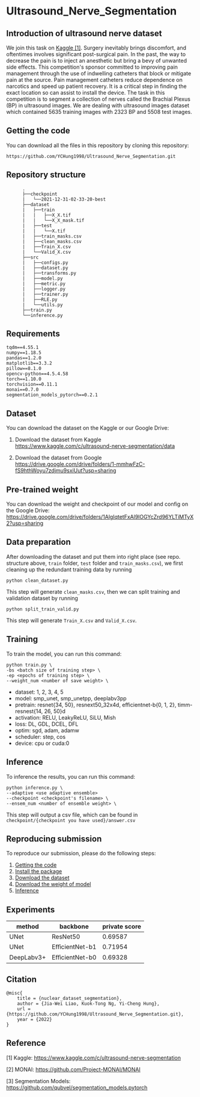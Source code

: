 # Ultrasound_Nerve_Segmentation

## Introduction of ultrasound nerve dataset
We join this task on [Kaggle [1]](https://github.com/Jia-Wei-Liao/Ultrasound_Nerve_Segmentation/#Reference). Surgery inevitably brings discomfort, and oftentimes involves significant post-surgical pain. In the past, the way to decrease the pain is to inject an anesthetic but bring a bevy of unwanted side effects. This competition's sponsor committed to improving pain management through the use of indwelling catheters that block or mitigate pain at the source. Pain management catheters reduce dependence on narcotics and speed up patient recovery. It is a critical step in finding the exact location 
so can assist to install the device. The task in this competition is to segment a collection of nerves called the Brachial Plexus (BP) in ultrasound images. We are dealing with ultrasound images dataset which contained 5635 training images with 2323 BP and 5508 test images.

## Getting the code
You can download all the files in this repository by cloning this repository:
```
https://github.com/YCHung1998/Ultrasound_Nerve_Segmentation.git
```

## Repository structure
```
      .
      ├──checkpoint
      |   └──2021-12-31-02-33-20-best
      ├──dataset
      |   ├──train
      |   |   ├──X_X.tif
      |   |   └──X_X_mask.tif
      |   ├──test
      |   |   └──X.tif
      |   ├──train_masks.csv
      |   ├──clean_masks.csv
      |   ├──Train_X.csv
      |   └──Valid_X.csv
      ├──src
      |   ├──configs.py
      |   ├──dataset.py
      |   ├──transforms.py
      |   ├──model.py
      |   ├──metric.py
      |   ├──logger.py      
      |   ├──trainer.py
      |   ├──RLE.py
      |   └──utils.py
      ├──train.py
      └──inference.py
```

## Requirements
```
tqdm==4.55.1
numpy==1.18.5
pandas==1.2.0
matplotlib==3.3.2
pillow==8.1.0
opencv-python==4.5.4.58
torch==1.10.0
torchvision==0.11.1
monai==0.7.0
segmentation_models_pytorch==0.2.1
```

## Dataset
You can download the dataset on the Kaggle or our Google Drive:
1. Download the dataset from Kaggle  
<https://www.kaggle.com/c/ultrasound-nerve-segmentation/data>

2. Download the dataset from Google  
<https://drive.google.com/drive/folders/1-mmhwFzC-fS9hthWoyu7zdjmu9sxiUut?usp=sharing>


## Pre-trained weight
You can download the weight and checkpoint of our model and config on the Google Drive:
<https://drive.google.com/drive/folders/1AlgIqtetFxAl9lOGYcZrd96YLTiMTyX2?usp=sharing>

## Data preparation
After downloading the dataset and put them into right place (see repo. structure above, ```train``` folder,
```test``` folder and ```train_masks.csv```), we first cleaning up the redundant training data by running
```
python clean_dataset.py
```
This step will generate ```clean_masks.csv```, then we can split training and validation dataset by running
```
python split_train_valid.py
```
This step will generate ```Train_X.csv``` and ```Valid_X.csv```.


## Training
To train the model, you can run this command:
```
python train.py \
-bs <batch size of training step> \
-ep <epochs of training step> \
--weight_num <number of save weight> \
```

- dataset: 1, 2, 3, 4, 5
- model: smp_unet, smp_unetpp, deeplabv3pp
- pretrain: resnet{34, 50}, resnext50_32x4d, efficientnet-b{0, 1, 2}, timm-resnest{14, 26, 50}d
- activation: RELU, LeakyReLU, SiLU, Mish
- loss: DL, GDL, DCEL, DFL
- optim: sgd, adam, adamw
- scheduler: step, cos
- device: cpu or cuda:0


## Inference
To inference the results, you can run this command:
```
python inference.py \
--adaptive <use adaptive ensemble>
--checkpoint <checkpoint's filename> \
--ensem_num <number of ensemble weight> \
```
This step will output a csv file, which can be found in ```checkpoint/{checkpoint you have used}/answer.csv```

## Reproducing submission
To reproduce our submission, please do the following steps:
1. [Getting the code](https://github.com/Jia-Wei-Liao/Ultrasound_Nerve_Segmentation/#Getting-the-code)
2. [Install the package](https://github.com/Jia-Wei-Liao/Ultrasound_Nerve_Segmentation/#requirements)
3. [Download the dataset](https://github.com/Jia-Wei-Liao/Ultrasound_Nerve_Segmentation/#dataset)
4. [Download the weight of model](https://github.com/Jia-Wei-Liao/Ultrasound_Nerve_Segmentation/#pre-trained-weight)
5. [Inference](https://github.com/Jia-Wei-Liao/Ultrasound_Nerve_Segmentation/#Inference)

## Experiments
| method       | backbone        | private score |
| ------------ | --------------- | ------------- |
| UNet         | ResNet50        | 0.69587       |
| UNet         | EﬀicientNet-b1  | 0.71954       |
| DeepLabv3+   | EﬀicientNet-b0  | 0.69328       |

## Citation
```
@misc{
    title = {nuclear_dataset_segmentation},
    author = {Jia-Wei Liao, Kuok-Tong Ng, Yi-Cheng Hung},
    url = {https://github.com/YCHung1998/Ultrasound_Nerve_Segmentation.git},
    year = {2022}
}
```

## Reference
[1] Kaggle: https://www.kaggle.com/c/ultrasound-nerve-segmentation  

[2] MONAI: https://github.com/Project-MONAI/MONAI  

[3] Segmentation Models: https://github.com/qubvel/segmentation_models.pytorch  
